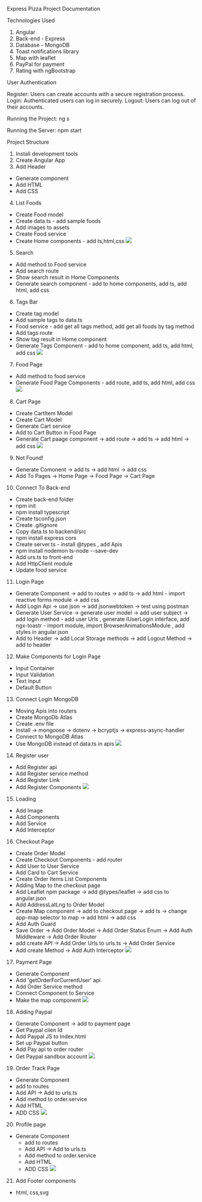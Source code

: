 Express Pizza Project Documentation


Technologies Used

1. Angular
2. Back-end - Express
3. Database - MongoDB
4. Toast notifications library
4. Map with leaflet
5. PayPal for payment
6. Rating with ngBootstrap

User Authentication

Register: Users can create accounts with a secure registration process.
Login: Authenticated users can log in securely.
Logout: Users can log out of their accounts.

Running the Project: ng s

Running the Server: npm start

Project Structure

1. Install development tools
2. Create Angular App
3. Add Header
- Generate component
- Add HTML
- Add CSS
4. List Foods
- Create Food model
- Create data.ts - add sample foods
- Add images to assets
- Create Food service
- Create Home components - add ts,html,css
![](./picture/home.png)
5. Search
- Add method to Food service
- Add search route 
- Show search result in Home Components
- Generate search component - add to home components, add ts, add html, add css
6. Tags Bar
- Create tag model
- Add sample tags to data.ts
- Food service - add get all tags method, add get all foods by tag method
- Add tags route
- Show tag result in Home component
- Generate Tags Component - add to home component, add ts, add html, add css
![](./picture/search.png)
7. Food Page
- Add method to food service
- Generate Food Page Components - add route, add ts, add html, add css
![](./picture/food-page.png)
8. Cart Page
- Create CartItem Model
- Create Cart Model
- Generate Cart service
- Add to Cart Button in Food Page
- Generate Cart paage component
 -> add route
 -> add ts 
 -> add html
 -> add css
 ![](./picture/cart-page.png)
 9. Not Found!
 - Generate Comonent
 -> add ts
 -> add html
 -> add css
 - Add To Pages
 -> Home Page
 -> Food Page
 -> Cart Page
 10. Connect To Back-end
 - Create back-end folder
 - npm init
 - npm install typescript
 - Create tsconfig.json
 - Create .gitignore
 - Copy data.ts to backend/src
 - npm install express cors
 - Create server.ts - install @types , add Apis
 - npm install nodemon ts-node --save-dev
 - Add urs.ts to front-end
 - Add HttpClient module
 - Update food service 
 11. Login Page 
 - Generate Component
 ->  add to routes
 -> add ts 
 ->  add html - import reactive forms module
 -> add css
 - Add Login Api
  -> use json
  -> add jsonwebtoken
  -> test using postman
  - Generate User Service
  -> generate user model
  -> add user subject 
  -> add login method - add user Urls , generate IUserLogin interface, add ngx-toastr - import module, import BrowserAnimationsModule , add styles in angular.json
  - Add to Header
  -> add Local Storage methods
  -> add Logout Method
  -> add to header
  12. Make Components for Login Page
  - Input Container
  - Input Validation
  - Text Input
  - Default Button
  13. Connect Login MongoDB
  - Moving Apis into routers
  - Create MongoDb Atlas
  - Create .env file
  - Install 
  -> mongoose
  -> dotenv
  -> bcryptjs
  -> express-async-handler
  - Connect to MongoDB Atlas
  - Use MongoDB instead of data.ts in apis
   ![](./picture/login.png)
  14. Register user 
  - Add Register api
  - Add Register service method
  - Add Register Link
  - Add Register Components
  ![](./picture/register.png)
  15. Loading
  - Add Image
  - Add Components
  - Add Service
  - Add Interceptor
  16. Checkout Page
  - Create Order Model
  - Create Checkout Components - add router
  - Add User to User Service
  - Add Card to Cart Service
  - Create Order Items List Components
  - Adding Map to the checkout page
  - Add Leaflet npm package
  -> add @types/leaflet
  -> add css to angular.json
  - Add AddressLatLng to Order Model
  - Create Map component
   -> add to checkout page
   -> add ts 
   -> change app-map selector to map
   -> add html
   -> add css 
   - Add Auth Guard
   - Save Order 
   -> Add Order Model
   -> Add Order Status Enum
   -> Add Auth Middleware
   -> Add Order Router
   - add create API
   -> Add Order Urls to urls.ts
   -> Add Order Service
   - Add create Method
   -> Add Auth Interceptor
   ![](./picture/order.png)
   17. Payment Page 
   - Generate Component
   - Add 'getOrderForCurrentUser' api
   - Add Order Service method 
   - Connect Component to Service
   - Make the map component 
   ![](./picture/payment.png)
   18. Adding Paypal
   - Generate Component
   -> add to payment page
   - Get Paypal clien Id
   - Add Paypal JS to Index.html
   - Set up Paypal button
   - Add Pay api to order router
   - Get Paypal sandbox account
   ![](./picture/paypal.png)
   19. Order Track Page
   - Generate Component 
   - add to routes
   - Add API
   -> Add to urls.ts
   - Add method to order.service
   - Add HTML
   - ADD CSS
   ![](./picture/order-track.png)
20. Profile page
- Generate Component 
   - add to routes
   - Add API
   -> Add to urls.ts
   - Add method to order.service
   - Add HTML
   - ADD CSS
   ![](./picture/user-info.png)
21. Add Footer components 
- html, css,svg


